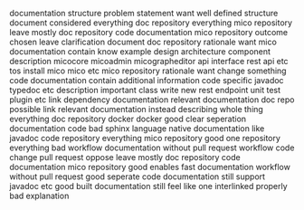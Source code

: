 documentation structure problem statement want well defined structure document considered everything doc repository everything mico repository leave mostly doc repository code documentation mico repository outcome chosen leave clarification document doc repository rationale want mico documentation contain know example design architecture component description micocore micoadmin micographeditor api interface rest api etc tos install mico mico etc mico repository rationale want change something code documentation contain additional information code specific javadoc typedoc etc description important class write new rest endpoint unit test plugin etc link dependency documentation relevant documentation doc repo possible link relevant documentation instead describing whole thing everything doc repository docker docker good clear seperation documentation code bad sphinx language native documentation like javadoc code repository everything mico repository good one repository everything bad workflow documentation without pull request workflow code change pull request oppose leave mostly doc repository code documentation mico repository good enables fast documentation workflow without pull request good seperate code documentation still support javadoc etc good built documentation still feel like one interlinked properly bad explanation